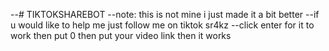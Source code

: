 --# TIKTOKSHAREBOT
--note: this is not mine i just made it a bit better
--if u would like to help me just follow me on tiktok sr4kz
--click enter for it to work then put 0 then put your video link then it works
